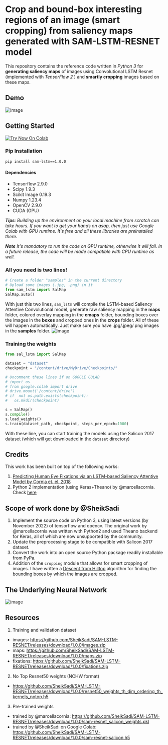 # Crop and bound-box interesting regions of an image (smart cropping) from saliency maps generated with SAM-LSTM-RESNET model  
This repository contains the reference code written in *Python 3* for **generating saliency maps** of images using Convolutional LSTM Resnet (implemented with *TensorFlow 2* )  and **smartly cropping** images based on these maps.
## Demo
![image](https://github.com/SheikSadi/SheikSadi/assets/34588815/ceac1dbc-338b-48df-b90e-055bee4914d1)

## Getting Started
<a href="https://colab.research.google.com/github/SheikSadi/SAM-LSTM-RESNET/blob/master/INTERACTIVE_GUIDE.ipynb" target="_parent"><img src="https://colab.research.google.com/assets/colab-badge.svg" alt="Try Now On Colab"/></a>
### Pip Installation
`pip install sam-lstm==1.0.0`
#### Dependencies
- Tensorflow 2.9.0
- Scipy 1.9.3
- Scikit Image 0.19.3
- Numpy 1.23.4
- OpenCV 2.9.0
- CUDA (GPU)

***Tips**: Building up the environment on your local machine from scratch can take hours. If you want to get your hands on asap, then just use Google Colab with GPU runtime. It's free and all these libraries are preinstalled there.*

***Note** It's mandatory to run the code on GPU runtime, otherwise it will fail. In a future release, the code will be made compatible with CPU runtime as well.*

### All you need is two lines!
```python
# Create a folder "samples" in the current directory
# Upload some images (.jpg, .png) in it
from sam_lstm import SalMap
SalMap.auto()
```

With just this two lines, `sam_lstm` will compile the  LSTM-based Saliency Attentive Convolutional model, generate raw saliency mapping in the **maps** folder, colored overlay mapping in the **cmaps** folder, bounding boxes over the images in the **boxes** and cropped ones in the **crops** folder. All of these will happen automatically. Just make sure you have .jpg/.jpeg/.png images in the **samples** folder.
![image](https://user-images.githubusercontent.com/34588815/202288598-161c4db8-586a-4e04-8bed-ff27e91595d1.png)

### Training the weights
```python
from sal_lstm import SalMap

dataset = "dataset"
checkpoint = "/content/drive/MyDrive/Checkpoints/"

# Uncomment these lines if on GOOGLE COLAB
# import os
# from google.colab import drive
# drive.mount('/content/drive')
# if  not os.path.exists(checkpoint):
#	os.mkdir(checkpoint)

s = SalMap()
s.compile()
s.load_weights()
s.train(dataset_path, checkpoint, steps_per_epoch=1000)
```
With these line, you can start training the models using the Salicon 2017 dataset (which will get downloaded in the `dataset` directory)

## Credits
This work has been built on top of the following works:
1. [Predicting Human Eye Fixations via an LSTM-based Saliency Attentive Model by Cornia et. el. 2018](http://aimagelab.ing.unimore.it/imagelab/pubblicazioni/2018-tip.pdf)
2. Python 2 implementation (using Keras+Theano) by @marcellacornia. Check [here](https://github.com/marcellacornia/sam)

## Scope of work done by @SheikSadi
1. Implement the source code on Python 3, using latest versions (by November 2022) of tensorflow and opencv. The original work by @marcellacornia was written with Python2 and used Theano backend for Keras, all of which are now unsupported by the community.
2. Update the preprocessing stage to be compatible with Salicon 2017 dataset.
3. Convert the work into an open source Python package readily installable from PyPa.
4.  Addition of the `cropping` module that allows for smart cropping of images. I have written a [Descent from Hilltop](https://gist.github.com/SheikSadi/e107c42f88a67c4113e7ca587dc3e3ce) algorithm for finding the bounding boxes by which the images are cropped.

## The Underlying Neural Network 

![image](https://user-images.githubusercontent.com/34588815/196414378-34a16d32-9ac0-4f98-a287-18e4456e8d26.png)
## Resources
1. Training and validation dataset
- images: https://github.com/SheikSadi/SAM-LSTM-RESNET/releases/download/1.0.0/images.zip
- maps: https://github.com/SheikSadi/SAM-LSTM-RESNET/releases/download/1.0.0/maps.zip
- fixations: https://github.com/SheikSadi/SAM-LSTM-RESNET/releases/download/1.0.0/fixations.zip
2. No Top Resnet50 weights (NCHW format)
- https://github.com/SheikSadi/SAM-LSTM-RESNET/releases/download/1.0.0/resnet50_weights_th_dim_ordering_th_kernels_notop.h5
3. Pre-trained weights
- trained by @marcellacornia: https://github.com/SheikSadi/SAM-LSTM-RESNET/releases/download/1.0.0/sam-resnet_salicon_weights.pkl
- trained by @SheikSadi on Google Colab:  https://github.com/SheikSadi/SAM-LSTM-RESNET/releases/download/1.0.0/sam-resnet-salicon.h5
